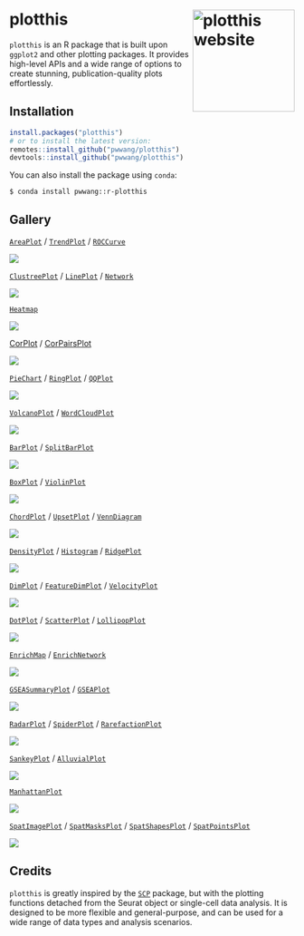 # plotthis <a href="https://pwwang.github.io/plotthis/"><img src="man/figures/logo.png" align="right" height="180" alt="plotthis website" /></a>

`plotthis` is an R package that is built upon `ggplot2` and other plotting packages. It provides high-level APIs and a wide range of options to create stunning, publication-quality plots effortlessly.

## Installation

```r
install.packages("plotthis")
# or to install the latest version:
remotes::install_github("pwwang/plotthis")
devtools::install_github("pwwang/plotthis")
```

You can also install the package using `conda`:

```
$ conda install pwwang::r-plotthis
```

## Gallery
[`AreaPlot`][2] / [`TrendPlot`][3] / [`ROCCurve`][28]

![](man/figures/area-trend.png)

[`ClustreePlot`][4] / [`LinePlot`][5] / [`Network`][27]

![](man/figures/clustree-line.png)

[`Heatmap`][6]

![](man/figures/heatmap.png)

[CorPlot][24] / [CorPairsPlot][25]

![](man/figures/cor-corpairs.png)

[`PieChart`][7] / [`RingPlot`][8] / [`QQPlot`][29]

![](man/figures/pie-ring.png)

[`VolcanoPlot`][9] / [`WordCloudPlot`][10]

![](man/figures/volcano-wordcloud.png)

[`BarPlot`][11] / [`SplitBarPlot`][11]

![](man/figures/bar-splitbar.png)

[`BoxPlot`][12] / [`ViolinPlot`][12]

![](man/figures/box-violin.png)

[`ChordPlot`][13] / [`UpsetPlot`][14] / [`VennDiagram`][15]

![](man/figures/chord-upset-venn.png)

[`DensityPlot`][16] / [`Histogram`][16] / [`RidgePlot`][23]

![](man/figures/density-histogram.png)

[`DimPlot`][17] / [`FeatureDimPlot`][17] / [`VelocityPlot`][32]

![](man/figures/dimplot.png)

[`DotPlot`][18] / [`ScatterPlot`][18] / [`LollipopPlot`][18]

![](man/figures/dot-scatter-lollipop.png)

[`EnrichMap`][19] / [`EnrichNetwork`][19]

![](man/figures/enrich.png)

[`GSEASummaryPlot`][20] / [`GSEAPlot`][20]

![](man/figures/gsea.png)

[`RadarPlot`][21] / [`SpiderPlot`][21] / [`RarefactionPlot`][26]

![](man/figures/radar-spider.png)

[`SankeyPlot`][22] / [`AlluvialPlot`][22]

![](man/figures/sankey-alluvial.png)

[`ManhattanPlot`][30]

![](man/figures/manh.png)

[`SpatImagePlot`][31] / [`SpatMasksPlot`][31] / [`SpatShapesPlot`][31] / [`SpatPointsPlot`][31]

![](man/figures/spatial.png)

## Credits

`plotthis` is greatly inspired by the [`SCP`][1] package, but with the plotting functions detached from the Seurat object or single-cell data analysis. It is designed to be more flexible and general-purpose, and can be used for a wide range of data types and analysis scenarios.


[1]: https://zhanghao-njmu.github.io/SCP/index.html
[2]: https://pwwang.github.io/plotthis/reference/AreaPlot.html
[3]: https://pwwang.github.io/plotthis/reference/TrendPlot.html
[4]: https://pwwang.github.io/plotthis/reference/ClustreePlot.html
[5]: https://pwwang.github.io/plotthis/reference/LinePlot.html
[6]: https://pwwang.github.io/plotthis/reference/Heatmap.html
[7]: https://pwwang.github.io/plotthis/reference/PieChart.html
[8]: https://pwwang.github.io/plotthis/reference/RingPlot.html
[9]: https://pwwang.github.io/plotthis/reference/VolcanoPlot.html
[10]: https://pwwang.github.io/plotthis/reference/WordCloudPlot.html
[11]: https://pwwang.github.io/plotthis/reference/barplot.html
[12]: https://pwwang.github.io/plotthis/reference/boxviolinplot.html
[13]: https://pwwang.github.io/plotthis/reference/chordplot.html
[14]: https://pwwang.github.io/plotthis/reference/upsetplot1.html
[15]: https://pwwang.github.io/plotthis/reference/venndiagram1.html
[16]: https://pwwang.github.io/plotthis/reference/densityhistoplot.html
[17]: https://pwwang.github.io/plotthis/reference/dimplot.html
[18]: https://pwwang.github.io/plotthis/reference/dotplot.html
[19]: https://pwwang.github.io/plotthis/reference/enrichmap1.html
[20]: https://pwwang.github.io/plotthis/reference/gsea.html
[21]: https://pwwang.github.io/plotthis/reference/radarplot.html
[22]: https://pwwang.github.io/plotthis/reference/sankeyplot.html
[23]: https://pwwang.github.io/plotthis/reference/RidgePlot.html
[24]: https://pwwang.github.io/plotthis/reference/CorPlot.html
[25]: https://pwwang.github.io/plotthis/reference/CorPairsPlot.html
[26]: https://pwwang.github.io/plotthis/reference/RarefactionPlot.html
[27]: https://pwwang.github.io/plotthis/reference/Network.html
[28]: https://pwwang.github.io/plotthis/reference/ROCCurve.html
[29]: https://pwwang.github.io/plotthis/reference/QQPlot.html
[30]: https://pwwang.github.io/plotthis/reference/ManhattanPlot.html
[31]: https://pwwang.github.io/plotthis/reference/spatialplots.html
[32]: https://pwwang.github.io/plotthis/reference/VelocityPlot.html

